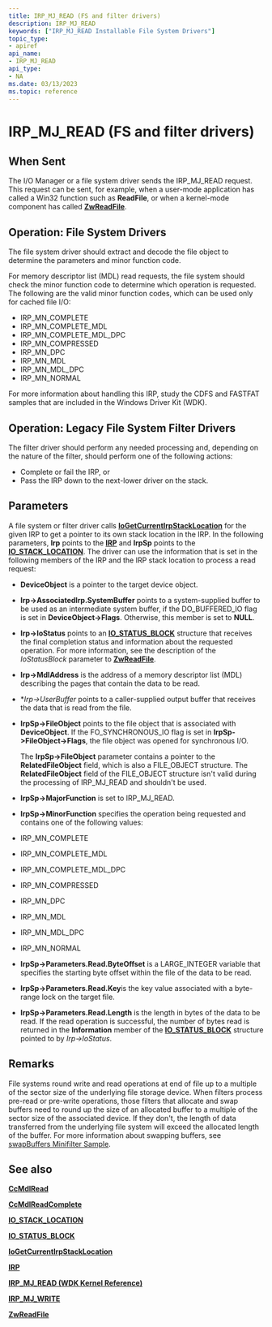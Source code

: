 ```yaml
---
title: IRP_MJ_READ (FS and filter drivers)
description: IRP_MJ_READ
keywords: ["IRP_MJ_READ Installable File System Drivers"]
topic_type:
- apiref
api_name:
- IRP_MJ_READ
api_type:
- NA
ms.date: 03/13/2023
ms.topic: reference
---
```


# IRP_MJ_READ (FS and filter drivers)

## When Sent

The I/O Manager or a file system driver sends the IRP_MJ_READ request. This request can be sent, for example, when a user-mode application has called a Win32 function such as **ReadFile**, or when a kernel-mode component has called [**ZwReadFile**](/windows-hardware/drivers/ddi/ntifs/nf-ntifs-ntreadfile).

## Operation: File System Drivers

The file system driver should extract and decode the file object to determine the parameters and minor function code.

For memory descriptor list (MDL) read requests, the file system should check the minor function code to determine which operation is requested. The following are the valid minor function codes, which can be used only for cached file I/O:

- IRP_MN_COMPLETE
- IRP_MN_COMPLETE_MDL
- IRP_MN_COMPLETE_MDL_DPC
- IRP_MN_COMPRESSED
- IRP_MN_DPC
- IRP_MN_MDL
- IRP_MN_MDL_DPC
- IRP_MN_NORMAL

For more information about handling this IRP, study the CDFS and FASTFAT samples that are included in the Windows Driver Kit (WDK).

## Operation: Legacy File System Filter Drivers

The filter driver should perform any needed processing and, depending on the nature of the filter, should perform one of the following actions:

- Complete or fail the IRP, or
- Pass the IRP down to the next-lower driver on the stack.

## Parameters

A file system or filter driver calls [**IoGetCurrentIrpStackLocation**](/windows-hardware/drivers/ddi/wdm/nf-wdm-iogetcurrentirpstacklocation) for the given IRP to get a pointer to its own stack location in the IRP. In the following parameters, **Irp** points to the [**IRP**](/windows-hardware/drivers/ddi/wdm/ns-wdm-_irp) and **IrpSp** points to the [**IO_STACK_LOCATION**](/windows-hardware/drivers/ddi/wdm/ns-wdm-_io_stack_location). The driver can use the information that is set in the following members of the IRP and the IRP stack location to process a read request:

- **DeviceObject** is a pointer to the target device object.

- **Irp->AssociatedIrp.SystemBuffer** points to a system-supplied buffer to be used as an intermediate system buffer, if the DO_BUFFERED_IO flag is set in **DeviceObject->Flags**. Otherwise, this member is set to **NULL**.

- **Irp->IoStatus** points to an [**IO_STATUS_BLOCK**](/windows-hardware/drivers/ddi/wdm/ns-wdm-_io_status_block) structure that receives the final completion status and information about the requested operation. For more information, see the description of the *IoStatusBlock* parameter to [**ZwReadFile**](/windows-hardware/drivers/ddi/ntifs/nf-ntifs-ntreadfile).

- **Irp->MdlAddress** is the address of a memory descriptor list (MDL) describing the pages that contain the data to be read.

- **Irp->UserBuffer* points to a caller-supplied output buffer that receives the data that is read from the file.

- **IrpSp->FileObject** points to the file object that is associated with **DeviceObject**. If the FO_SYNCHRONOUS_IO flag is set in **IrpSp->FileObject->Flags**, the file object was opened for synchronous I/O.

  The **IrpSp->FileObject** parameter contains a pointer to the **RelatedFileObject** field, which is also a FILE_OBJECT structure. The **RelatedFileObject** field of the FILE_OBJECT structure isn't valid during the processing of IRP_MJ_READ and shouldn't be used.

- **IrpSp->MajorFunction** is set to IRP_MJ_READ.

- **IrpSp->MinorFunction** specifies the operation being requested and contains one of the following values:

- IRP_MN_COMPLETE
- IRP_MN_COMPLETE_MDL
- IRP_MN_COMPLETE_MDL_DPC
- IRP_MN_COMPRESSED
- IRP_MN_DPC
- IRP_MN_MDL
- IRP_MN_MDL_DPC
- IRP_MN_NORMAL

- **IrpSp->Parameters.Read.ByteOffset** is a LARGE_INTEGER variable that specifies the starting byte offset within the file of the data to be read.

- **IrpSp->Parameters.Read.Key**is the key value associated with a byte-range lock on the target file.

- **IrpSp->Parameters.Read.Length** is the length in bytes of the data to be read. If the read operation is successful, the number of bytes read is returned in the **Information** member of the [**IO_STATUS_BLOCK**](/windows-hardware/drivers/ddi/wdm/ns-wdm-_io_status_block) structure pointed to by *Irp->IoStatus*.

## Remarks

File systems round write and read operations at end of file up to a multiple of the sector size of the underlying file storage device. When filters process pre-read or pre-write operations, those filters that allocate and swap buffers need to round up the size of an allocated buffer to a multiple of the sector size of the associated device. If they don't, the length of data transferred from the underlying file system will exceed the allocated length of the buffer. For more information about swapping buffers, see [swapBuffers Minifilter Sample](/samples/browse/).

## See also

[**CcMdlRead**](/previous-versions/ff539159(v=vs.85))

[**CcMdlReadComplete**](/windows-hardware/drivers/ddi/ntifs/nf-ntifs-ccmdlreadcomplete)

[**IO_STACK_LOCATION**](/windows-hardware/drivers/ddi/wdm/ns-wdm-_io_stack_location)

[**IO_STATUS_BLOCK**](/windows-hardware/drivers/ddi/wdm/ns-wdm-_io_status_block)

[**IoGetCurrentIrpStackLocation**](/windows-hardware/drivers/ddi/wdm/nf-wdm-iogetcurrentirpstacklocation)

[**IRP**](/windows-hardware/drivers/ddi/wdm/ns-wdm-_irp)

[**IRP_MJ_READ (WDK Kernel Reference)**](../kernel/irp-mj-read.md)

[**IRP_MJ_WRITE**](irp-mj-write.md)

[**ZwReadFile**](/windows-hardware/drivers/ddi/ntifs/nf-ntifs-ntreadfile)
